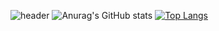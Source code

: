 ![header](https://capsule-render.vercel.app/api?type=soft&color=gradient&customColorList=0&text=%20do-huni%20&height=150&fontSize=80&desc=FE/BE/NLP&descAlignY=80)
![Anurag's GitHub stats](https://github-readme-stats.vercel.app/api?username=do-huni&show_icons=true&theme=discord_old_blurple)
[![Top Langs](https://github-readme-stats.vercel.app/api/top-langs/?username=do-huni&layout=discord_old_blurple)](https://github.com/do-huni/github-readme-stats)
